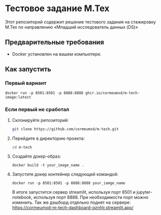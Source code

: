 # Тестовое задание М.Тех

Этот репозиторий содержит решение тестового задания на стажировку М.Тех по направлению «Младший исследователь данных (DS)»

## Предварительные требования

- Docker установлен на вашем компьютере.

## Как запустить

### Первый вариант
```
docker run -p 8501:8501 -p 8888:8888 ghcr.io/cormeumxd/m-tech-image:latest
```

### Если первый не сработал
1. Склонируйте репозиторий:

   ```bash
   git clone https://github.com/cormeumxd/m-tech.git
   
2. Перейдите в директорию проекта:

   ```bash
   cd m-tech

3. Создайте докер-образ:

   ```
   docker build -t your_image_name .
   ```

4. Запустите докер контейнер следующей командой:

   ```
   docker run -p 8501:8501 -p 8888:8888 your_iamge_name
   ```

   В итоге запустится сервер streamlit, используя порт 8501 и jupyter-notebook, используя порт 8888. При необходимости порт можно изменить.
   Так же дэшборд отдельно поднят на сервере: https://cormeumxd-m-tech-dashboard-gznhlr.streamlit.app/
